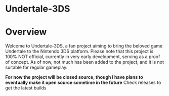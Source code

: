 # Undertale-3DS

# Overview
Welcome to Undertale-3DS, a fan project aiming to bring the beloved game Undertale to the Nintendo 3DS platform. Please note that this project is 100% NOT official, currently in very early development, serving as a proof of concept. As of now, not much has been added to the project, and it is not suitable for regular gameplay.

**For now the project will be closed source, though I have plans to eventually make it open source sometime in the future**
Check releases to get the latest builds
